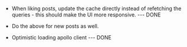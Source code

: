 - When liking posts, update the cache directly instead of refetching the queries - this should make the UI more responsive. --- DONE

- Do the above for new posts as well.

- Optimistic loading apollo client --- DONE